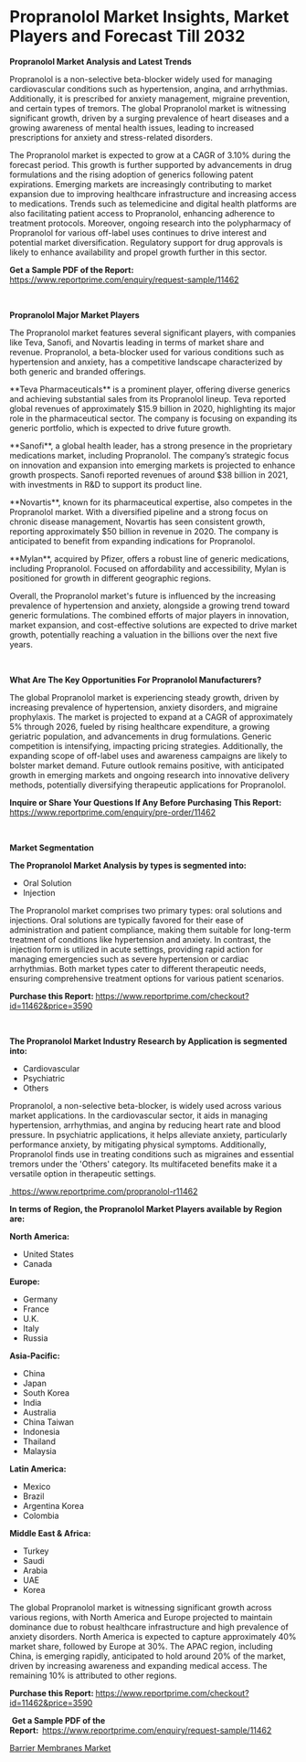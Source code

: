 <p><h1>Propranolol Market Insights, Market Players and Forecast Till 2032</h1></p><p><strong>Propranolol Market Analysis and Latest Trends</strong></p>
<p><p>Propranolol is a non-selective beta-blocker widely used for managing cardiovascular conditions such as hypertension, angina, and arrhythmias. Additionally, it is prescribed for anxiety management, migraine prevention, and certain types of tremors. The global Propranolol market is witnessing significant growth, driven by a surging prevalence of heart diseases and a growing awareness of mental health issues, leading to increased prescriptions for anxiety and stress-related disorders.</p><p>The Propranolol market is expected to grow at a CAGR of 3.10% during the forecast period. This growth is further supported by advancements in drug formulations and the rising adoption of generics following patent expirations. Emerging markets are increasingly contributing to market expansion due to improving healthcare infrastructure and increasing access to medications. Trends such as telemedicine and digital health platforms are also facilitating patient access to Propranolol, enhancing adherence to treatment protocols. Moreover, ongoing research into the polypharmacy of Propranolol for various off-label uses continues to drive interest and potential market diversification. Regulatory support for drug approvals is likely to enhance availability and propel growth further in this sector.</p></p>
<p><strong>Get a Sample PDF of the Report:&nbsp;</strong> <a href="https://www.reportprime.com/enquiry/request-sample/11462?utm_campaign=2527&utm_medium=2&utm_source=Github&utm_content=ia&utm_term=20032025&utm_id=propranolol">https://www.reportprime.com/enquiry/request-sample/11462</a></p>
<p>&nbsp;</p>
<p><strong>Propranolol Major Market Players</strong></p>
<p><p>The Propranolol market features several significant players, with companies like Teva, Sanofi, and Novartis leading in terms of market share and revenue. Propranolol, a beta-blocker used for various conditions such as hypertension and anxiety, has a competitive landscape characterized by both generic and branded offerings.</p><p>**Teva Pharmaceuticals** is a prominent player, offering diverse generics and achieving substantial sales from its Propranolol lineup. Teva reported global revenues of approximately $15.9 billion in 2020, highlighting its major role in the pharmaceutical sector. The company is focusing on expanding its generic portfolio, which is expected to drive future growth.</p><p>**Sanofi**, a global health leader, has a strong presence in the proprietary medications market, including Propranolol. The company’s strategic focus on innovation and expansion into emerging markets is projected to enhance growth prospects. Sanofi reported revenues of around $38 billion in 2021, with investments in R&D to support its product line.</p><p>**Novartis**, known for its pharmaceutical expertise, also competes in the Propranolol market. With a diversified pipeline and a strong focus on chronic disease management, Novartis has seen consistent growth, reporting approximately $50 billion in revenue in 2020. The company is anticipated to benefit from expanding indications for Propranolol.</p><p>**Mylan**, acquired by Pfizer, offers a robust line of generic medications, including Propranolol. Focused on affordability and accessibility, Mylan is positioned for growth in different geographic regions.</p><p>Overall, the Propranolol market's future is influenced by the increasing prevalence of hypertension and anxiety, alongside a growing trend toward generic formulations. The combined efforts of major players in innovation, market expansion, and cost-effective solutions are expected to drive market growth, potentially reaching a valuation in the billions over the next five years.</p></p>
<p>&nbsp;</p>
<p><strong>What Are The Key Opportunities For Propranolol Manufacturers?</strong></p>
<p><p>The global Propranolol market is experiencing steady growth, driven by increasing prevalence of hypertension, anxiety disorders, and migraine prophylaxis. The market is projected to expand at a CAGR of approximately 5% through 2026, fueled by rising healthcare expenditure, a growing geriatric population, and advancements in drug formulations. Generic competition is intensifying, impacting pricing strategies. Additionally, the expanding scope of off-label uses and awareness campaigns are likely to bolster market demand. Future outlook remains positive, with anticipated growth in emerging markets and ongoing research into innovative delivery methods, potentially diversifying therapeutic applications for Propranolol.</p></p>
<p><strong>Inquire or Share Your Questions If Any Before Purchasing This Report:</strong> <a href="https://www.reportprime.com/enquiry/pre-order/11462?utm_campaign=2527&utm_medium=2&utm_source=Github&utm_content=ia&utm_term=20032025&utm_id=propranolol">https://www.reportprime.com/enquiry/pre-order/11462</a></p>
<p>&nbsp;</p>
<p><strong>Market Segmentation</strong></p>
<p><strong>The Propranolol Market Analysis by types is segmented into:</strong></p>
<p><ul><li>Oral Solution</li><li>Injection</li></ul></p>
<p><p>The Propranolol market comprises two primary types: oral solutions and injections. Oral solutions are typically favored for their ease of administration and patient compliance, making them suitable for long-term treatment of conditions like hypertension and anxiety. In contrast, the injection form is utilized in acute settings, providing rapid action for managing emergencies such as severe hypertension or cardiac arrhythmias. Both market types cater to different therapeutic needs, ensuring comprehensive treatment options for various patient scenarios.</p></p>
<p><strong>Purchase this Report:&nbsp;</strong><a href="https://www.reportprime.com/checkout?id=11462&price=3590&utm_campaign=2527&utm_medium=2&utm_source=Github&utm_content=ia&utm_term=20032025&utm_id=propranolol">https://www.reportprime.com/checkout?id=11462&price=3590</a></p>
<p>&nbsp;</p>
<p><strong>The Propranolol Market Industry Research by Application is segmented into:</strong></p>
<p><ul><li>Cardiovascular</li><li>Psychiatric</li><li>Others</li></ul></p>
<p><p>Propranolol, a non-selective beta-blocker, is widely used across various market applications. In the cardiovascular sector, it aids in managing hypertension, arrhythmias, and angina by reducing heart rate and blood pressure. In psychiatric applications, it helps alleviate anxiety, particularly performance anxiety, by mitigating physical symptoms. Additionally, Propranolol finds use in treating conditions such as migraines and essential tremors under the 'Others' category. Its multifaceted benefits make it a versatile option in therapeutic settings.</p></p>
<p><a href="https://www.reportprime.com/propranolol-r11462?utm_campaign=2527&utm_medium=2&utm_source=Github&utm_content=ia&utm_term=20032025&utm_id=propranolol">&nbsp;https://www.reportprime.com/propranolol-r11462</a></p>
<p><strong>In terms of Region, the Propranolol Market Players available by Region are:</strong></p>
<p>
    <p> <strong> North America: </strong>
        <ul>
            <li>United States</li>
            <li>Canada</li>
        </ul>
        </p> 
    <p> <strong> Europe: </strong>
        <ul>
            <li>Germany</li>
            <li>France</li>
            <li>U.K.</li>
            <li>Italy</li>
            <li>Russia</li>
        </ul>
        </p> 
    <p> <strong> Asia-Pacific: </strong>
        <ul>
            <li>China</li>
            <li>Japan</li>
            <li>South Korea</li>
            <li>India</li>
            <li>Australia</li>
            <li>China Taiwan</li>
            <li>Indonesia</li>
            <li>Thailand</li>
            <li>Malaysia</li>
        </ul>
        </p> 
    <p> <strong> Latin America: </strong>
        <ul>
            <li>Mexico</li>
            <li>Brazil</li>
            <li>Argentina Korea</li>
            <li>Colombia</li>
        </ul>
        </p> 
    <p> <strong> Middle East & Africa: </strong>
        <ul>
            <li>Turkey</li>
            <li>Saudi</li>
            <li>Arabia</li>
            <li>UAE</li>
            <li>Korea</li>
        </ul>
    </p>
    </p>
<p><p>The global Propranolol market is witnessing significant growth across various regions, with North America and Europe projected to maintain dominance due to robust healthcare infrastructure and high prevalence of anxiety disorders. North America is expected to capture approximately 40% market share, followed by Europe at 30%. The APAC region, including China, is emerging rapidly, anticipated to hold around 20% of the market, driven by increasing awareness and expanding medical access. The remaining 10% is attributed to other regions.</p></p>
<p><strong>Purchase this Report: </strong><a href="https://www.reportprime.com/checkout?id=11462&price=3590&utm_campaign=2527&utm_medium=2&utm_source=Github&utm_content=ia&utm_term=20032025&utm_id=propranolol">https://www.reportprime.com/checkout?id=11462&price=3590</a></p>
<p>&nbsp;<strong>Get a Sample PDF of the Report:&nbsp;&nbsp;</strong><a href="https://www.reportprime.com/enquiry/request-sample/11462?utm_campaign=2527&utm_medium=2&utm_source=Github&utm_content=ia&utm_term=20032025&utm_id=propranolol">https://www.reportprime.com/enquiry/request-sample/11462</a></p>
<p><strong></strong></p>
<p><p><a href="https://github.com/semenbobbaxu/Market-Research-Report-List-1/blob/main/barrier-membranes-market.md?utm_campaign=2527&utm_medium=2&utm_source=Github&utm_content=ia&utm_term=20032025&utm_id=propranolol">Barrier Membranes Market</a></p></p>